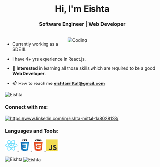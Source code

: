 <h1 align="center">Hi, I'm Eishta </h1>
<h3 align="center">Software Engineer | Web Developer </h3>
<br>
<img align="right" alt="Coding" width="300" src="https://encrypted-tbn0.gstatic.com/images?q=tbn:ANd9GcTctN0xuCdPtEmy8cUD6z5c6-bID3A5oZI3Cw&usqp=CAU">


- Currently working as a SDE III.

- I have 4+ yrs experience in React.js.

- 👀 **Interested** in learning all those skills which are required to be a good **Web Developer**.

- 📫 How to reach me **eishtamittal@gmail.com**

<p align="left"> <img src="https://komarev.com/ghpvc/?username=Eishta&label=Profile%20views&color=0e75b6&style=flat" alt="Eishta" /> </p>


<!-- 
<p align="left"> <a href="https://github.com/ryo-ma/github-profile-trophy"><img src="https://github-profile-trophy.vercel.app/?username=Eishta" alt="Eishta" /></a> </p> -->
<h3 align="left">Connect with me:</h3>
<p align="left">
<a href="https://www.linkedin.com/in/eishta-mittal-1a8028128/" target="blank"><img align="center" src="https://raw.githubusercontent.com/rahuldkjain/github-profile-readme-generator/master/src/images/icons/Social/linked-in-alt.svg" alt="https://www.linkedin.com/in/eishta-mittal-1a8028128/" height="30" width="40" /></a>
</p>

<h3 align="left">Languages and Tools:</h3>
<p align="left"> 
    <a href="https://react.io" target="_blank"> <img src="https://github.com/devicons/devicon/blob/master/icons/react/react-original.svg" alt="angularjs" width="40" height="40"/> </a> 
   <a href="https://www.w3schools.com/css/" target="_blank"> <img src="https://raw.githubusercontent.com/devicons/devicon/master/icons/css3/css3-original-wordmark.svg" alt="css3" width="40" height="40"/> </a> 
   <a href="https://www.w3.org/html/" target="_blank"> <img src="https://raw.githubusercontent.com/devicons/devicon/master/icons/html5/html5-original-wordmark.svg" alt="html5" width="40" height="40"/> </a> 
  <a href="https://developer.mozilla.org/en-US/docs/Web/JavaScript" target="_blank"> <img src="https://raw.githubusercontent.com/devicons/devicon/master/icons/javascript/javascript-original.svg" alt="javascript" width="40" height="40"/> </a> 
</p>

<p><img align="left" src="https://github-readme-stats.vercel.app/api/top-langs?username=Eishta&show_icons=true&locale=en&layout=compact" alt="Eishta" /></p>

<p>&nbsp;<img align="center" src="https://github-readme-stats.vercel.app/api?username=Eishta&show_icons=true&locale=en" alt="Eishta" /></p>
